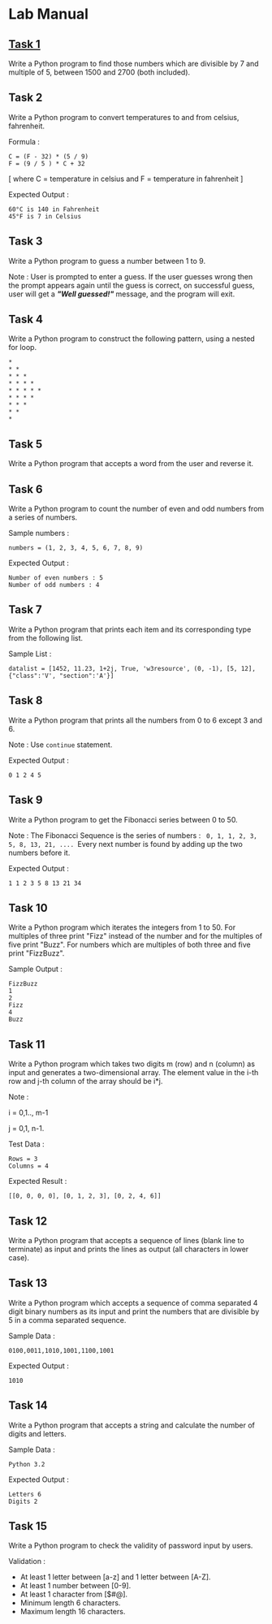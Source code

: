 # Lab Manual
## [Task 1](https://github.com/DaudAhmad0303/AI-Lab-2/blob/master/Task%201.py)
Write a Python program to find those numbers which are divisible by 7 and multiple of 5, between 1500 and 2700 (both included).
## Task 2
Write a Python program to convert temperatures to and from celsius, fahrenheit.

Formula :
```
C = (F - 32) * (5 / 9)
F = (9 / 5 ) * C + 32
```
[ where C = temperature in celsius and F = temperature in fahrenheit ]

   Expected Output :

```
60°C is 140 in Fahrenheit
45°F is 7 in Celsius
```
## Task 3
Write a Python program to guess a number between 1 to 9.

Note : User is prompted to enter a guess. If the user guesses wrong then the prompt appears again until the guess is correct, on successful guess, user will get a ***"Well
guessed!"*** message, and the program will exit.
## Task 4
Write a Python program to construct the following pattern, using a nested for loop.
```
*
* *
* * *
* * * *
* * * * *
* * * *
* * *
* *
*
```
## Task 5
Write a Python program that accepts a word from the user and reverse it.
## Task 6
Write a Python program to count the number of even and odd numbers from a series of numbers.

Sample numbers : 
```
numbers = (1, 2, 3, 4, 5, 6, 7, 8, 9)
```
Expected Output :
```
Number of even numbers : 5
Number of odd numbers : 4
```
## Task 7
Write a Python program that prints each item and its corresponding type from the following list.

Sample List : 
```
datalist = [1452, 11.23, 1+2j, True, 'w3resource', (0, -1), [5, 12], {"class":'V', "section":'A'}]
```
## Task 8
Write a Python program that prints all the numbers from 0 to 6 except 3 and 6.

Note : Use `continue` statement.

Expected Output : 
```
0 1 2 4 5
```
## Task 9
Write a Python program to get the Fibonacci series between 0 to 50. 

Note : The Fibonacci Sequence is the series of numbers : ``  0, 1, 1, 2, 3, 5, 8, 13, 21, ....  ``Every next number is found by adding up the two numbers before it.

Expected Output : 
```
1 1 2 3 5 8 13 21 34
```
## Task 10
Write a Python program which iterates the integers from 1 to 50. For multiples of three print "Fizz" instead of the number and for the multiples of five print "Buzz". For numbers which are multiples of both three and five print "FizzBuzz".

Sample Output :
```
FizzBuzz
1
2
Fizz
4
Buzz
```
## Task 11
Write a Python program which takes two digits m (row) and n (column) as input and generates a two-dimensional array. The element value in the i-th row and j-th column of the array should be i*j.

Note :

i = 0,1.., m-1

j = 0,1, n-1.

Test Data : 
```
Rows = 3
Columns = 4
```
Expected Result : 
```
[[0, 0, 0, 0], [0, 1, 2, 3], [0, 2, 4, 6]]
```
## Task 12
Write a Python program that accepts a sequence of lines (blank line to terminate) as input and prints the lines as output (all characters in lower case).
## Task 13
Write a Python program which accepts a sequence of comma separated 4 digit binary numbers as its input and print the numbers that are divisible by 5 in a comma separated sequence.

Sample Data : 
```
0100,0011,1010,1001,1100,1001
```
Expected Output : 
```
1010
```
## Task 14
Write a Python program that accepts a string and calculate the number of digits and letters.

Sample Data : 
```
Python 3.2
```
Expected Output :
```
Letters 6
Digits 2
```
## Task 15
Write a Python program to check the validity of password input by users.

Validation :
- At least 1 letter between [a-z] and 1 letter between [A-Z].
- At least 1 number between [0-9].
- At least 1 character from [$#@].
- Minimum length 6 characters.
- Maximum length 16 characters.
